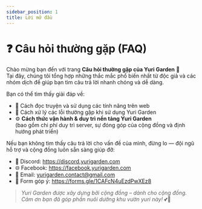 ```yaml
---
sidebar_position: 1
title: Lời mở đầu
---
```


# ❓ Câu hỏi thường gặp (FAQ)

Chào mừng bạn đến với trang **Câu hỏi thường gặp của Yuri Garden** 🌸  
Tại đây, chúng tôi tổng hợp những thắc mắc phổ biến nhất từ độc giả và các nhóm dịch để giúp bạn tìm câu trả lời nhanh chóng và dễ dàng.

Bạn có thể tìm thấy giải đáp về:

- 📖 Cách đọc truyện và sử dụng các tính năng trên web  
- 🌿 Cách xử lý các lỗi thường gặp khi sử dụng Yuri Garden  
- ⚙️ **Cách thức vận hành & duy trì nền tảng Yuri Garden**  
  (bao gồm chi phí duy trì server, sự đóng góp của cộng đồng và định hướng phát triển)

Nếu bạn không tìm thấy câu trả lời cho vấn đề của mình, đừng lo — đội ngũ hỗ trợ và cộng đồng luôn sẵn sàng giúp đỡ:

- 📩 Discord: https://discord.yurigarden.com  
- 🌐 Facebook: https://facebook.yurigarden.com   
- 💌 Email: yurigarden.contact@gmail.com  
- 📝 Form góp ý: https://forms.gle/1CAFcN4uEzdPwXEz8

> _Yuri Garden được xây dựng bởi cộng đồng – dành cho cộng đồng. Cảm ơn bạn đã góp phần nuôi dưỡng khu vườn yuri này!_ 💕🌿
